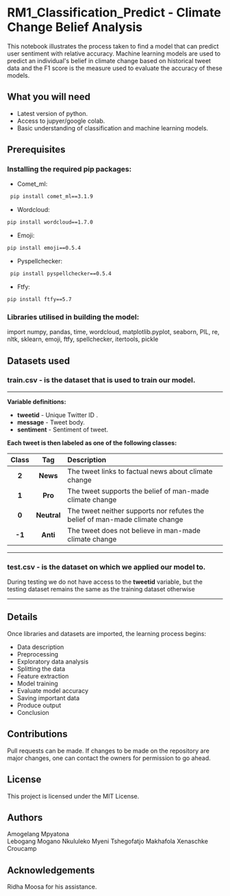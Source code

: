 # RM1_Classification_Predict - Climate Change Belief Analysis  

This notebook illustrates the process taken to find a model that can predict user sentiment with relative accuracy. Machine learning models are used to predict an individual's belief in climate change based on historical tweet data and the F1 score is the measure used to evaluate the accuracy of these models.  

## What you will need   

+ Latest version of python.
+ Access to jupyer/google colab.
+ Basic understanding of classification and machine learning models.   

## Prerequisites  

### Installing the required pip packages:  

- Comet_ml:  
```bash
 pip install comet_ml==3.1.9
 ```   
 
 - Wordcloud:
 ```bash
 pip install wordcloud==1.7.0
 ```   
 
 - Emoji:  
 ```bash
 pip install emoji==0.5.4
 ```   
 
 - Pyspellchecker:  
```bash
 pip install pyspellchecker==0.5.4
 ```   
 
 - Ftfy:
 ```bash
 pip install ftfy==5.7
 ```   
 
 ### Libraries utilised in building the model:  
 
import numpy, pandas, time, wordcloud, matplotlib.pyplot, seaborn, 
       PIL, re, nltk, sklearn, emoji, ftfy, spellchecker, itertools, pickle  
       
## Datasets used  

### train.csv - is the dataset that is used to train our model.  
 
 ***
**Variable definitions:**  

- **tweetid** - Unique Twitter ID .
- **message** - Tweet body.       
- **sentiment** - Sentiment of tweet.  


**Each tweet is then labeled as one of the following classes:**  
 
    
| **Class** | **Tag** | **Description** |
|:---------:|:----------------:|:----------------|
|   **2**   | **News** |The tweet links to factual news about climate change |
|   **1**   | **Pro** |The tweet supports the belief of man-made climate change |
|   **0**   | **Neutral** |The tweet neither supports nor refutes the belief of man-made climate change |
|  **-1**   | **Anti** |The tweet does not believe in man-made climate change | 
***

### test.csv - is the dataset on which we applied our model to.  

During testing we do not have access to the **tweetid** variable, but the testing dataset remains the same as the training dataset otherwise
  ***  
  
 ## Details

Once libraries and datasets are imported, the learning process begins:  
+ Data description    
+ Preprocessing    
+ Exploratory data analysis
+ Splitting the data
+ Feature extraction
+ Model training
+ Evaluate model accuracy
+ Saving important data
+ Produce output
+ Conclusion

## Contributions
Pull requests can be made. If changes to be made on the repository are major changes, one can contact the owners for permission to go ahead.

## License
This project is licensed under the MIT License.
  
## Authors
Amogelang Mpyatona  
Lebogang Mogano 
Nkululeko Myeni 
Tshegofatjo Makhafola 
Xenaschke Croucamp  

## Acknowledgements
Ridha Moosa for his assistance.
 
 
 
 
 
 
 
 
 
 
